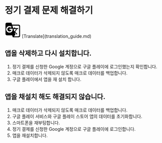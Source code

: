 # 정기 결제 문제 해결하기
<img src="assets/g_translate_black_48dp.png" alt="Translate guide" style="height: 50px; width:50px;"/>
[Translate](translation_guide.md)

## 앱을 삭제하고 다시 설치합니다.
1. 정기 결제를 신청한 Google 계정으로 구글 플레이에 로그인했는지 확인합니다.
2. 매크로 데이터가 삭제되지 않도록 매크로 데이터를 백업합니다.
3. 구글 플레이에서 앱을 재 설치 합니다.

## 앱을 채설치 해도 해결되지 않습니다.
1. 매크로 데이터가 삭제되지 않도록 매크로 데이터를 백업합니다.
2. 구글 플레이 서비스와 구글 플레이 스토어 앱의 데이터를 초기화합니다.
3. 스마트폰을 재부팅합니다.
4. 정기 결제를 신청한 Google 계정으로 구글 플레이에 로그인합니다.
5. 앱을 재설치합니다.

